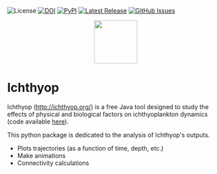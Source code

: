 ![License](https://img.shields.io/github/license/ichthyop/ichthyop-python)
[![DOI](https://zenodo.org/badge/286680975.svg)](https://zenodo.org/badge/latestdoi/286680975)
[![PyPI](https://img.shields.io/pypi/v/ichthyop)](https://pypi.org/project/ichthyop/)
[![Latest Release](https://img.shields.io/github/release/ichthyop/ichthyop-python)](https://github.com/ichthyop/ichthyop-python/issues)
[![GitHub Issues](https://img.shields.io/github/issues/ichthyop/ichthyop-python)](https://github.com/ichthyop/ichthyop-python/issues)

<div align="center">
    <img src="https://avatars1.githubusercontent.com/u/69504072?s=400&u=8766ef42c78a1fbf1930e756d7b9e530dec69d19&v=4" width=100>
</div>

# Ichthyop

Ichthyop (http://ichthyop.org/) is a free Java tool designed to study the effects of physical and biological factors on ichthyoplankton dynamics (code available [here](https://github.com/ichthyop/ichthyop)).

This python package is dedicated to the analysis of Ichthyop's outputs. 
- Plots trajectories (as a function of time, depth, etc.)
- Make animations
- Connectivity calculations
